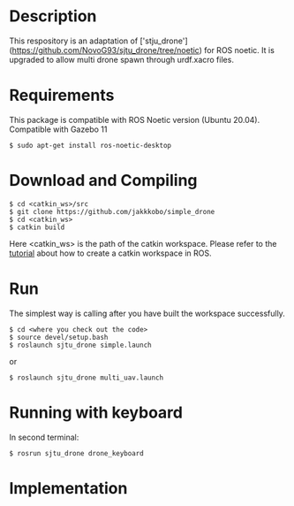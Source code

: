 # Description #

This respository is an adaptation of ['stju_drone'] (https://github.com/NovoG93/sjtu_drone/tree/noetic) for ROS noetic. It is upgraded to allow multi drone spawn through urdf.xacro files.

# Requirements #
This package is compatible with ROS Noetic version (Ubuntu 20.04). Compatible with Gazebo 11
```
$ sudo apt-get install ros-noetic-desktop
```
# Download and Compiling #
```
$ cd <catkin_ws>/src
$ git clone https://github.com/jakkkobo/simple_drone
$ cd <catkin_ws>
$ catkin build
```

Here <catkin_ws> is the path of the catkin workspace. Please refer to the [tutorial](http://wiki.ros.org/ROS/Tutorials) about how to create a catkin workspace in ROS.

# Run
The simplest way is calling after you have built the workspace successfully.

```
$ cd <where you check out the code>
$ source devel/setup.bash
$ roslaunch sjtu_drone simple.launch
```
or
```
$ roslaunch sjtu_drone multi_uav.launch
```
# Running with keyboard
In second terminal:

```
$ rosrun sjtu_drone drone_keyboard
```
# Implementation


